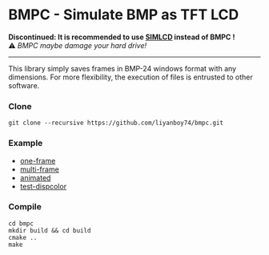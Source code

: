 # BMPC - Simulate BMP as TFT LCD

**Discontinued: It is recommended to use [SIMLCD](https://github.com/liyanboy74/simlcd) instead of BMPC !** <br>
⚠️ *BMPC maybe damage your hard drive!*

<hr>

This library simply saves frames in BMP-24 windows format with any dimensions. For more flexibility, the execution of files is entrusted to other software.

### Clone
	git clone --recursive https://github.com/liyanboy74/bmpc.git

### Example
- [one-frame](./examples/one-frame.c)
- [multi-frame](./examples/multi-frame.c)
- [animated](./examples/animated.c)
- [test-dispcolor](./examples/test-dispcolor.c)

### Compile
	cd bmpc
	mkdir build && cd build
	cmake ..
	make
